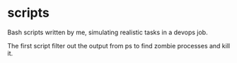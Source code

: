 # scripts
Bash scripts written by me, simulating realistic tasks in a devops job.

The first script filter out the output from ps to find zombie processes and kill it.
